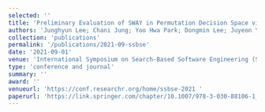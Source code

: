 ```yaml
---
selected: ''
title: 'Preliminary Evaluation of SWAY in Permutation Decision Space via a Novel Euclidean Embedding'
authors: 'Junghyun Lee; Chani Jung; Yoo Hwa Park; Dongmin Lee; Juyeon Yoon; Shin Yoo'
collection: 'publications'
permalink: '/publications/2021-09-ssbse'
date: '2021-09-01'
venue: 'International Symposium on Search-Based Software Engineering (SSBSE)'
type: 'conference and journal'
summary: ''
award: ''
venueurl: 'https://conf.researchr.org/home/ssbse-2021 '
paperurl: 'https://link.springer.com/chapter/10.1007/978-3-030-88106-1_3'
---
```


